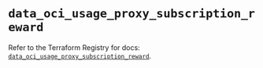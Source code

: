# `data_oci_usage_proxy_subscription_reward`

Refer to the Terraform Registry for docs: [`data_oci_usage_proxy_subscription_reward`](https://registry.terraform.io/providers/oracle/oci/6.18.0/docs/data-sources/usage_proxy_subscription_reward).
